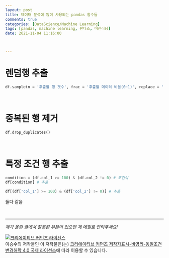 ```yaml
---
layout: post
title: 데이터 분석에 많이 사용되는 pandas 함수들
comments: true
categories: [DataScience/Machine Learning]
tags: [pandas, machine learning, 판다스, 머신러닝]
date: 2021-11-04 11:16:00



---
```


# 렌덤행 추출

```python
df.sample(n = '추출할 행 갯수', frac = '추출할 데이터 비율(0~1)', replace = 'True(복원)', 'False(비복원)')
```

</br>

# 중복된 행 제거

```python
df.drop_duplicates()
```

</br>

# 특정 조건 행 추출

```python
condition = (df.col_1 >= 100) & (df.col_2 != 0) # 조건식
df[condition] # 추출
```

```python
df[(df['col_1'] >= 100) & (df['col_2'] != 0)] # 추출
```

둘다 같음

</br>

------

*제가 올린 글에서 잘못된 부분이 있으면 제 메일로 연락주세요!*

<a rel="license" href="http://creativecommons.org/licenses/by-nc-sa/4.0/"><img alt="크리에이티브 커먼즈 라이선스" style="border-width:0" src="https://i.creativecommons.org/l/by-nc-sa/4.0/88x31.png" /></a><br /><span xmlns:cc="http://creativecommons.org/ns#" property="cc:attributionName">이승수</span>의 저작물인 이 저작물은(는) <a rel="license" href="http://creativecommons.org/licenses/by-nc-sa/4.0/">크리에이티브 커먼즈 저작자표시-비영리-동일조건변경허락 4.0 국제 라이선스</a>에 따라 이용할 수 있습니다.